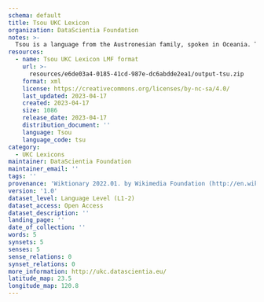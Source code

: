```yaml
---
schema: default
title: Tsou UKC Lexicon
organization: DataScientia Foundation
notes: >-
  Tsou is a language from the Austronesian family, spoken in Oceania. The UKC Lexicon of Tsou is represented as a lexico-semantic network. It consists of words, word senses, synsets, as well as sense-level and synset-level relationships.
resources:
  - name: Tsou UKC Lexicon LMF format
    url: >-
      resources/e6de03a4-0185-41cd-987e-dc6abdde2ea1/output-tsu.zip
    format: xml
    license: https://creativecommons.org/licenses/by-nc-sa/4.0/
    last_updated: 2023-04-17
    created: 2023-04-17
    size: 1086
    release_date: 2023-04-17
    distribution_document: ''
    language: Tsou
    language_code: tsu
category:
  - UKC Lexicons
maintainer: DataScientia Foundation
maintainer_email: ''
tags: ''
provenance: 'Wiktionary 2022.01. by Wikimedia Foundation (http://en.wiktionary.org); Princeton WordNet 2.1 by Princeton University (https://wordnet.princeton.edu)'
version: '1.0'
dataset_level: Language Level (L1-2)
dataset_access: Open Access
dataset_description: ''
landing_page: ''
date_of_collection: ''
words: 5
synsets: 5
senses: 5
sense_relations: 0
synset_relations: 0
more_information: http://ukc.datascientia.eu/
latitude_map: 23.5
longitude_map: 120.8
---
```

